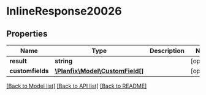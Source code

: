 # InlineResponse20026

## Properties
Name | Type | Description | Notes
------------ | ------------- | ------------- | -------------
**result** | **string** |  | [optional] 
**customfields** | [**\Planfix\Model\CustomField[]**](CustomField.md) |  | [optional] 

[[Back to Model list]](../../README.md#documentation-for-models) [[Back to API list]](../../README.md#documentation-for-api-endpoints) [[Back to README]](../../README.md)

